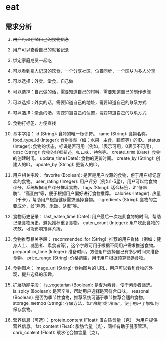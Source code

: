 # eat
## 需求分析
1. ~~用户可以存储自己的食物信息~~
2. 用户可以查看自己的就餐记录
3. 绑定家庭成员一起吃
4. 可以看到别人记录的饮食，一个分享社区，位置同步，一个区块内多人分享
5. 可以选择：外卖、堂食、自己做
6. 可以选择：自己做的话，需要知道自己的材料，需要知道自己的制作步骤
7. 可以选择：外卖的话，需要知道自己的地址，需要知道自己的联系方式
8. 可以选择：堂食的话，需要知道自己的位置，需要知道自己的联系方式
9. 食物打标签，方便查找

1. 基本字段：
   id (String): 食物的唯一标识符。
   name (String): 食物名称。
   food_type_id (Integer): 食物类型（如：水果、主食、蔬菜等）的ID。
   status (Integer): 食物的状态，标识是否可用（例如，1表示可用，0表示不可用）。
   desc (String): 食物的详细描述，如口味、特色等。
   create_time (Date): 食物的创建时间。
   update_time (Date): 食物的更新时间。
   create_by (String): 创建人的ID。
   update_by (String): 更新人的ID。
2. 用户相关字段：
   favorite (Boolean): 是否是用户收藏的食物，便于用户标记喜欢的食物。
   user_rating (Integer): 用户评分（例如1-5星），用户可以给食物评分，系统根据用户评分推荐食物。
   tags (String): 适合标签，如“低脂肪”、“高蛋白”等，便于根据用户偏好进行食物推荐。
   calories (Integer): 热量（千卡），帮助用户根据健康需求选择食物。
   ingredients (String): 食物的主要成分，如“鸡肉、米饭、胡椒”等。
3. 食物历史记录：
   last_eaten_time (Date): 用户最后一次吃此食物的时间，帮助记录食物历史，避免推荐重复食物。
   eaten_count (Integer): 用户吃此食物的次数，可能影响推荐系统。
4. 食物推荐相关字段：
   recommended_for (String): 推荐的用户群体（例如：健身人士、减肥者、素食者等），这个字段可用于根据不同用户需求推送食物。
   preparation_time (Integer): 准备时间，方便用户选择自己有多少时间来准备食物。
   price_range (String): 价格范围，用于用户根据预算筛选食物。
5. 食物图片：
   image_url (String): 食物图片的 URL，用户可以看到食物的外观，提升选择的乐趣。
6. 扩展功能字段：
   is_vegetarian (Boolean): 是否为素食，便于素食者筛选。
   is_spicy (Boolean): 是否辛辣，帮助用户选择是否符合口味。
   seasonal (Boolean): 是否为季节性食物，推荐系统可基于季节推荐合适的食物。
   storage_method (String): 存储方法，如“冷藏”或“冷冻”，便于用户了解如何保存食物。
7. 营养信息（可选）：
   protein_content (Float): 蛋白质含量（克），为用户提供营养信息。
   fat_content (Float): 脂肪含量（克），同样有助于健康管理。
   carb_content (Float): 碳水化合物含量（克）。